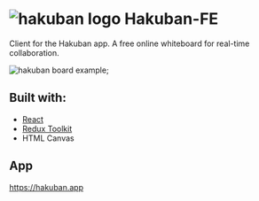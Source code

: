 # ![hakuban logo](https://res.cloudinary.com/richi/image/upload/v1657562389/previews/hakuban_logo_zbhqqn.png) Hakuban-FE

Client for the Hakuban app. A free online whiteboard for real-time collaboration.

![hakuban board example](https://res.cloudinary.com/richi/image/upload/v1657648692/previews/hakuban_preview_y1iaeo.png);

## Built with:
  - [React](https://reactjs.org/)
  - [Redux Toolkit](https://redux-toolkit.js.org/)
  - HTML Canvas

## App
https://hakuban.app
